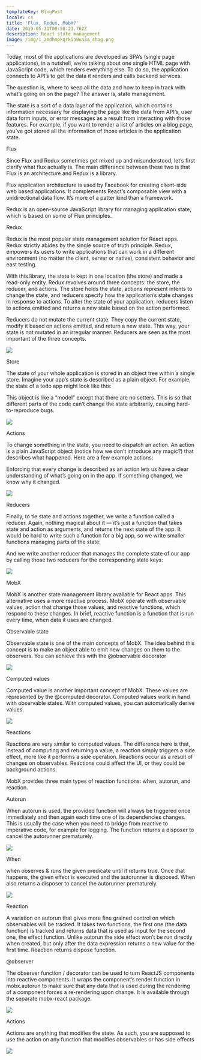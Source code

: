 ```yaml
---
templateKey: BlogPost
locale: cs
title: 'Flux, Redux, MobX?'
date: 2019-05-31T09:58:23.762Z
description: React state management
image: /img/1_2mdhmpkqrkia9ua3a_4hag.png
---
```

Today, most of the applications are developed as SPA’s (single page applications), in a nutshell, we’re talking about one single HTML page with JavaScript code, which renders everything else. To do so, the application connects to API’s to get the data it renders and calls backend services.

The question is, where to keep all the data and how to keep in track with what’s going on on the page? The answer is, state management.

The state is a sort of a data layer of the application, which contains information necessary for displaying the page like the data from API’s, user data form inputs, or error messages as a result from interacting with those features. For example, if you want to render a list of articles on a blog page, you’ve got stored all the information of those articles in the application state.

Flux

Since Flux and Redux sometimes get mixed up and misunderstood, let’s first clarify what flux actually is. The main difference between these two is that Flux is an architecture and Redux is a library.

Flux application architecture is used by Facebook for creating client-side web based applications. It complements React’s composable view with a unidirectional data flow. It’s more of a patter kind than a framework.

Redux is an open-source JavaScript library for managing application state, which is based on some of Flux principles.

Redux

Redux is the most popular state management solution for React apps. Redux strictly abides by the single source of truth principle. Redux, empowers its users to write applications that can work in a different environment (no matter the client, server or native), consistent behavior and east testing.

With this library, the state is kept in one location (the store) and made a read-only entity. Redux revolves around three concepts: the store, the reducer, and actions. The store holds the state, actions represent intents to change the state, and reducers specify how the application’s state changes in response to actions. To alter the state of your application, reducers listen to actions emitted and returns a new state based on the action performed.

Reducers do not mutate the current state. They copy the current state, modify it based on actions emitted, and return a new state. This way, your state is not mutated in an irregular manner. Reducers are seen as the most important of the three concepts.

![](/img/0_1zdqezrco4savzuj.png)

Store

The state of your whole application is stored in an object tree within a single store. Imagine your app’s state is described as a plain object. For example, the state of a todo app might look like this:

This object is like a “model” except that there are no setters. This is so that different parts of the code can’t change the state arbitrarily, causing hard-to-reproduce bugs.

![](/img/1_2pf562qng1rdlxydxnyfsw.png)

Actions

To change something in the state, you need to dispatch an action. An action is a plain JavaScript object (notice how we don’t introduce any magic?) that describes what happened. Here are a few example actions:

Enforcing that every change is described as an action lets us have a clear understanding of what’s going on in the app. If something changed, we know why it changed.

![](/img/1_siyaub28-aqnvaeuqskpgg.png)

Reducers

Finally, to tie state and actions together, we write a function called a reducer. Again, nothing magical about it — it’s just a function that takes state and action as arguments, and returns the next state of the app. It would be hard to write such a function for a big app, so we write smaller functions managing parts of the state:

And we write another reducer that manages the complete state of our app by calling those two reducers for the corresponding state keys:

![](/img/1_2mdhmpkqrkia9ua3a_4hag.png)

MobX

MobX is another state management library available for React apps. This alternative uses a more reactive process. MobX operate with observable values, action that change those values, and reactive functions, which respond to these changes. In brief, reactive function is a function that is run every time, when data it uses are changed.

Observable state

Observable state is one of the main concepts of MobX. The idea behind this concept is to make an object able to emit new changes on them to the observers. You can achieve this with the @observable decorator

![](/img/1_ksvhvea5yna36mwdgo6qbw.png)

Computed values

Computed value is another important concept of MobX. These values are represented by the @computed decorator. Computed values work in hand with observable states. With computed values, you can automatically derive values.

![](/img/1_p357hqjvd6zzrvsj-t_z6g.png)

Reactions

Reactions are very similar to computed values. The difference here is that, instead of computing and returning a value, a reaction simply triggers a side effect, more like it performs a side operation. Reactions occur as a result of changes on observables. Reactions could affect the UI, or they could be background actions.

MobX provides three main types of reaction functions: when, autorun, and reaction.

Autorun

When autorun is used, the provided function will always be triggered once immediately and then again each time one of its dependencies changes. This is usually the case when you need to bridge from reactive to imperative code, for example for logging. The function returns a disposer to cancel the autorunner prematurely.

![](/img/1_ld4isv6qtdnkg4pd7fwjuw.png)

When

when observes & runs the given predicate until it returns true. Once that happens, the given effect is executed and the autorunner is disposed. When also returns a disposer to cancel the autorunner prematurely.

![](/img/1_szv8nm0y_jsagoto0l8tta.png)

Reaction

A variation on autorun that gives more fine grained control on which observables will be tracked. It takes two functions, the first one (the data function) is tracked and returns data that is used as input for the second one, the effect function. Unlike autorun the side effect won’t be run directly when created, but only after the data expression returns a new value for the first time. Reaction returns dispose function.

@observer

The observer function / decorator can be used to turn ReactJS components into reactive components. It wraps the component’s render function in mobx.autorun to make sure that any data that is used during the rendering of a component forces a re-rendering upon change. It is available through the separate mobx-react package.

![](/img/1_i1ogew9j4xxlugppv1czzw.png)

Actions

Actions are anything that modifies the state. As such, you are supposed to use the action on any function that modifies observables or has side effects

![](/img/0_gmucrv5srwxrkn2j.png)
